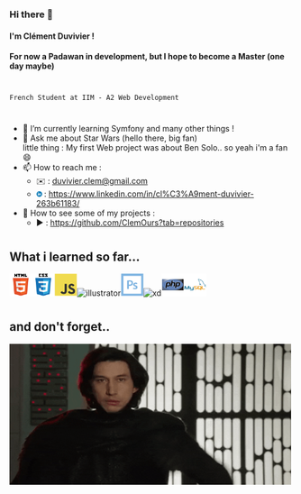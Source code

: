 
### Hi there :wave:
#### I'm Clément Duvivier !
#### For now a Padawan in development, but I hope to become a Master (one day maybe)
#
### 
    French Student at IIM - A2 Web Development
#
- 🌱 I’m currently learning Symfony and many other things !
- 💬 Ask me about Star Wars (hello there, big fan)    
little thing : My first Web project was about Ben Solo.. so yeah i'm a fan :smile:
- 📫 How to reach me : 
    - :envelope: : duvivier.clem@gmail.com
    - <img src="img/linkedIn-logo.png" alt="My Project GIF" width="10" height="10"> : https://www.linkedin.com/in/cl%C3%A9ment-duvivier-263b61183/
- :eyes: How to see some of my projects : 
    - :arrow_forward: : https://github.com/ClemOurs?tab=repositories
#
## What i learned so far...
<img src="https://raw.githubusercontent.com/devicons/devicon/master/icons/html5/html5-original-wordmark.svg" alt="html5" style="max-width: 100%;" width="40" height="40"><img src="https://raw.githubusercontent.com/devicons/devicon/master/icons/css3/css3-original-wordmark.svg" alt="css3" style="max-width: 100%;" width="40" height="40"><img src="https://raw.githubusercontent.com/devicons/devicon/master/icons/javascript/javascript-original.svg" alt="javascript" style="max-width: 100%;" width="40" height="40"><img src="https://camo.githubusercontent.com/9e245893108b5ca27e7ac3d4a802d513f657b32aa7b5765bd92df7fb55d0ed54/68747470733a2f2f7777772e766563746f726c6f676f2e7a6f6e652f6c6f676f732f61646f62655f696c6c7573747261746f722f61646f62655f696c6c7573747261746f722d69636f6e2e737667" alt="illustrator" data-canonical-src="https://www.vectorlogo.zone/logos/adobe_illustrator/adobe_illustrator-icon.svg" style="max-width: 100%;" width="40" height="40"><img src="https://raw.githubusercontent.com/devicons/devicon/master/icons/photoshop/photoshop-line.svg" alt="photoshop" style="max-width: 100%;" width="40" height="40"><img src="https://camo.githubusercontent.com/c205ecbe12500177d102169d97bc1c17c545155fdf5ec78c08d54ac53e5b38c1/68747470733a2f2f63646e2e776f726c64766563746f726c6f676f2e636f6d2f6c6f676f732f61646f62652d78642e737667" alt="xd" data-canonical-src="https://cdn.worldvectorlogo.com/logos/adobe-xd.svg" style="max-width: 100%;" width="40" height="40"><img src="https://raw.githubusercontent.com/devicons/devicon/master/icons/php/php-original.svg" alt="php" style="max-width: 100%;" width="40" height="40"><img src="https://raw.githubusercontent.com/devicons/devicon/master/icons/mysql/mysql-original-wordmark.svg" alt="mysql" style="max-width: 100%;" width="40" height="40">
#
## and don't forget..

<img src="img/kylo-approves.gif" alt="My Project GIF" width="500" height="250">